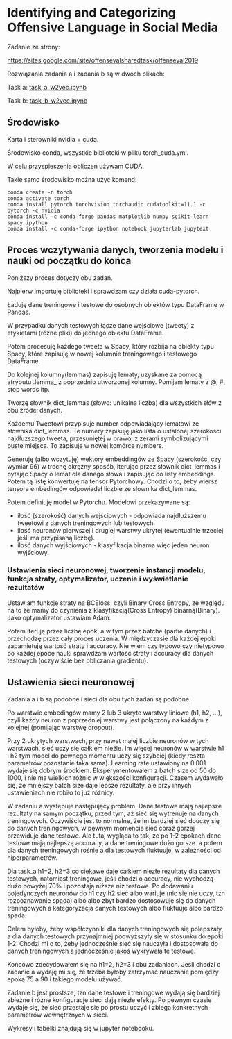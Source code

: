 
# Identifying and Categorizing Offensive Language in Social Media

Zadanie ze strony:

https://sites.google.com/site/offensevalsharedtask/offenseval2019

Rozwiązania zadania a i zadania b są w dwóch plikach:

Task a: [task_a_w2vec.ipynb](task_a_w2vec.ipynb)

Task b: [task_b_w2vec.ipynb](task_b_w2vec.ipynb)

## Środowisko

Karta i sterowniki nvidia +  cuda.

Środowisko conda, wszystkie biblioteki w pliku torch_cuda.yml.

W celu przyspieszenia obliczeń używam CUDA.

Takie samo środowisko można użyć komend:

    conda create -n torch
    conda activate torch
    conda install pytorch torchvision torchaudio cudatoolkit=11.1 -c pytorch -c nvidia
    conda install -c conda-forge pandas matplotlib numpy scikit-learn spacy ipython
    conda install -c conda-forge ipython notebook jupyterlab jupytext


## Proces wczytywania danych, tworzenia modelu i nauki od początku do końca

Poniższy proces dotyczy obu zadań.

Najpierw importuję biblioteki i sprawdzam czy działa cuda-pytorch.

Ładuję dane treningowe i testowe do osobnych obiektów typu DataFrame w Pandas.

W przypadku danych testowych łącze dane wejściowe (tweety) z etykietami (różne pliki) do jednego obiektu DataFrame.

Potem procesuję każdego tweeta w Spacy, który rozbija na obiekty typu Spacy, które zapisuję w nowej kolumnie treningowego i testowego DataFrame.

Do kolejnej kolumny(lemmas) zapisuję lematy, uzyskane za pomocą atrybutu .lemma_ z poprzednio utworzonej kolumny. Pomijam lematy z @, #, stop words itp.

Tworzę słownik dict_lemmas (słowo: unikalna liczba) dla wszystkich słów z obu źródeł danych.

Każdemu Tweetowi przypisuje number odpowiadający lematowi ze słownika dict_lemmas. Te numery zapisuję jako lista o ustalonej szerokości najdłuższego tweeta, przesuniętej w prawo, z zerami symbolizującymi puste miejsca. To zapisuje w nowej komórce numbers.

Generuję (albo wczytuję) wektory embeddingów ze Spacy (szerokość, czy wymiar 96) w trochę okrężny sposób, iterując przez słownik dict_lemmas i pytając Spacy o lemat dla danego słowa i zapisując do listy embeddings. Potem tą listę konwertuję na tensor Pytorchowy. Chodzi o to, żeby wiersz tensora embedingów odpowiadał liczbie ze słownika dict_lemmas.

Potem definiuję model w Pytorchu. Modelowi przekazywane są:

* ilość (szerokość) danych wejściowych - odpowiada najdłuższemu tweetowi z danych treningowych lub testowych.
* ilość neuronów pierwszej i drugiej warstwy ukrytej (ewentualnie trzeciej jeśli ma przypisaną liczbę).
* ilość danych wyjściowych - klasyfikacja binarna więc jeden neuron wyjściowy.


### Ustawienia sieci neuronowej, tworzenie instancji modelu, funkcja straty, optymalizator, uczenie i wyświetlanie rezultatów

Ustawiam funkcję straty na BCEloss, czyli Binary Cross Entropy, ze względu na to że mamy do czynienia z klasyfikacją(Cross Entropy) binarną(Binary). Jako optymalizator ustawiam Adam.

Potem iteruję przez liczbę epok, a w tym przez batche (partie danych) i przechodzę przez cały proces uczenia. W międzyczasie dla każdej epoki zapamiętuję wartość straty i accuracy. Nie wiem czy typowo czy nietypowo po każdej epoce nauki sprawdzam wartość straty i accuracy dla danych testowych (oczywiście bez obliczania gradientu).


## Ustawienia sieci neuronowej

Zadania a i b są podobne i sieci dla obu tych zadań są podobne.

Po warstwie embedingów mamy 2 lub 3 ukryte warstwy liniowe (h1, h2, …), czyli każdy neuron z poprzedniej warstwy jest połączony na każdym z kolejnej (pomijając warstwę dropout).

Przy 2 ukrytych warstwach, przy nawet małej liczbie neuronów w tych warstwach, sieć uczy się całkiem nieźle. Im więcej neuronów w warstwie h1 i h2 tym model do pewnego momentu uczy się szybciej (kiedy reszta parametrów pozostanie taka sama). Learning rate ustawiony na 0.001 wydaje się dobrym środkiem. Eksperymentowałem z batch size od 50 do 1000, i nie ma wielkich różnic w większości konfiguracji. Czasem wydawało się, że mniejszy batch size daje lepsze rezultaty, ale przy innych ustawieniach nie robiło to już różnicy.

W zadaniu a występuje następujący problem. Dane testowe mają najlepsze rezultaty na samym początku, przed tym, aż sieć się wytrenuje na danych treningowych. Oczywiście jest to normalne, że im bardziej sieć douczy się do danych treningowych, w pewnym momencie sieć coraz gorzej przewiduje dane testowe. Ale tutaj wygląda to tak, że po 1-2 epokach dane testowe mają najlepszą accuracy, a dane treningowe dużo gorsze. a potem dla danych treningowych rośnie a dla testowych fluktuuje, w zależności od hiperparametrów.

Dla task_a h1=2, h2=3 co ciekawe daje całkiem niezłe rezultaty dla danych testowych, natomiast treningowe, jeśli chodzi o accuracy, nie wychodzą dużo powyżej 70% i pozostają niższe niż testowe. Po dodawaniu pojedynczych neuronów do h1 czy h2 sieć albo wariuje (nic się nie uczy, tzn rozpoznawanie spada) albo albo zbyt bardzo dostosowuje się do danych treningowych a kategoryzacja danych testowych albo fluktuuje albo bardzo spada.

Celem byłoby, żeby współczynniki dla danych treningowych się polepszały, a dla danych testowych przynajmniej podwyższyły się w stosunku do epoki 1-2. Chodzi mi o to, żeby jednocześnie sieć się nauczyła i dostosowała do danych treningowych a jednocześnie jakoś wykrywała te testowe.

Końcowo zdecydowałem się na h1=2, h2=3 i obu zadaniach. Jeśli chodzi o zadanie a wydaję mi się, że trzeba byłoby zatrzymać nauczanie pomiędzy epoką 75 a 90 i takiego modelu używać.

Zadanie b jest prostsze, tzn dane testowe i treningowe wydają się bardziej zbieżne i różne konfiguracje sieci dają niezłe efekty. Po pewnym czasie wydaje się, że sieć przestaje się po prostu uczyć i zbiega konkretnych parametrów wewnętrznych w sieci.

Wykresy i tabelki znajdują się w jupyter notebooku.
